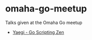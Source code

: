 # omaha-go-meetup
Talks given at the Omaha Go meetup

* [Yaegi - Go Scripting Zen](https://talks.godoc.org/github.com/brockwood/omaha-go-meetup/yaegi/slides/yaegi.slide#1)
